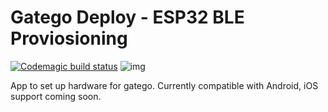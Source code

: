 # Gatego Deploy - ESP32 BLE Proviosioning
[![Codemagic build status](https://api.codemagic.io/apps/5f2d77508ff73d42b7276f9e/5f2d77508ff73d42b7276f9d/status_badge.svg)](https://codemagic.io/apps/5f2d77508ff73d42b7276f9e/5f2d77508ff73d42b7276f9d/latest_build)
![img](https://i.imgur.com/77aPkkp.jpg)

App to set up hardware for gatego. Currently compatible with Android, iOS support coming soon.
